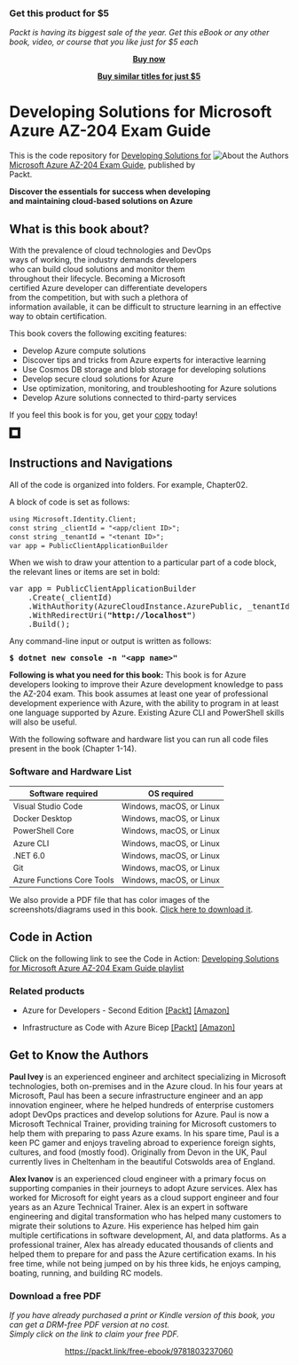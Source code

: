 
### Get this product for $5

<i>Packt is having its biggest sale of the year. Get this eBook or any other book, video, or course that you like just for $5 each</i>


<b><p align='center'>[Buy now](https://packt.link/9781803237060)</p></b>


<b><p align='center'>[Buy similar titles for just $5](https://subscription.packtpub.com/search)</p></b>


# Developing Solutions for Microsoft Azure AZ-204 Exam Guide

<a href="https://www.packtpub.com/product/developing-solutions-for-microsoft-azure-az-204-exam-guide/9781803237060?utm_source=github&utm_medium=repository&utm_campaign=9781803237060"><img src="https://static.packt-cdn.com/products/9781803237060/cover/smaller" alt="About the Authors" height="256px" align="right"></a>

This is the code repository for [Developing Solutions for Microsoft Azure AZ-204 Exam Guide](https://www.packtpub.com/product/developing-solutions-for-microsoft-azure-az-204-exam-guide/9781803237060?utm_source=github&utm_medium=repository&utm_campaign=9781803237060), published by Packt.

**Discover the essentials for success when developing and maintaining cloud-based solutions on Azure**

## What is this book about?
With the prevalence of cloud technologies and DevOps ways of working, the industry demands developers who can build cloud solutions and monitor them throughout their lifecycle. Becoming a Microsoft certified Azure developer can differentiate developers from the competition, but with such a plethora of information available, it can be difficult to structure learning in an effective way to obtain certification. 

This book covers the following exciting features:
* Develop Azure compute solutions
* Discover tips and tricks from Azure experts for interactive learning
* Use Cosmos DB storage and blob storage for developing solutions
* Develop secure cloud solutions for Azure
* Use optimization, monitoring, and troubleshooting for Azure solutions
* Develop Azure solutions connected to third-party services

If you feel this book is for you, get your [copy](https://www.amazon.com/dp/1803237066) today!

<a href="https://www.packtpub.com/?utm_source=github&utm_medium=banner&utm_campaign=GitHubBanner"><img src="https://raw.githubusercontent.com/PacktPublishing/GitHub/master/GitHub.png" 
alt="https://www.packtpub.com/" border="5" /></a>

## Instructions and Navigations
All of the code is organized into folders. For example, Chapter02.

A block of code is set as follows:
```
using Microsoft.Identity.Client;
const string _clientId = "<app/client ID>";
const string _tenantId = "<tenant ID>";
var app = PublicClientApplicationBuilder
```
When we wish to draw your attention to a particular part of a code block, the relevant lines or items are set in bold:
<pre>var app = PublicClientApplicationBuilder
    .Create(_clientId)
    .WithAuthority(AzureCloudInstance.AzurePublic, _tenantId)
    .WithRedirectUri(<b>"http://localhost"</b>)
    .Build();</pre>

Any command-line input or output is written as follows:
<pre><b>$ dotnet new console -n "&lt;app name&gt;"</b></pre>


**Following is what you need for this book:**
This book is for Azure developers looking to improve their Azure development knowledge to pass the AZ-204 exam. This book assumes at least one year of professional development experience with Azure, with the ability to program in at least one language supported by Azure. Existing Azure CLI and PowerShell skills will also be useful.

With the following software and hardware list you can run all code files present in the book (Chapter 1-14).
### Software and Hardware List
| Software required | OS required |
| ------------------------------------ | ----------------------------------- |
| Visual Studio Code | Windows, macOS, or Linux |
| Docker Desktop | Windows, macOS, or Linux |
| PowerShell Core | Windows, macOS, or Linux |
| Azure CLI | Windows, macOS, or Linux |
| .NET 6.0 | Windows, macOS, or Linux |
| Git | Windows, macOS, or Linux |
| Azure Functions Core Tools | Windows, macOS, or Linux |

We also provide a PDF file that has color images of the screenshots/diagrams used in this book. [Click here to download it](https://packt.link/1TGWe).

## Code in Action

Click on the following link to see the Code in Action:
[Developing Solutions for Microsoft Azure AZ-204 Exam Guide playlist](https://bit.ly/3LtUSAp)


### Related products
* Azure for Developers - Second Edition [[Packt]](https://www.packtpub.com/product/azure-for-developers/9781803240091?utm_source=github&utm_medium=repository&utm_campaign=9781803240091) [[Amazon]](https://www.amazon.com/dp/1803240091)

* Infrastructure as Code with Azure Bicep [[Packt]](https://www.packtpub.com/product/infrastructure-as-code-with-azure-bicep/9781801813747?utm_source=github&utm_medium=repository&utm_campaign=9781801813747) [[Amazon]](https://www.amazon.com/dp/1801813744)

## Get to Know the Authors
**Paul Ivey**
is an experienced engineer and architect specializing in Microsoft technologies, both on-premises and in the Azure cloud.
In his four years at Microsoft, Paul has been a secure infrastructure engineer and an app innovation engineer, where he helped hundreds of enterprise customers adopt DevOps practices and develop solutions for Azure.
Paul is now a Microsoft Technical Trainer, providing training for Microsoft customers to help them with preparing to pass Azure exams.
In his spare time, Paul is a keen PC gamer and enjoys traveling abroad to experience foreign sights, cultures, and food (mostly food).
Originally from Devon in the UK, Paul currently lives in Cheltenham in the beautiful Cotswolds area of England.

**Alex Ivanov**
is an experienced cloud engineer with a primary focus on supporting companies in their journeys to adopt Azure services. Alex has worked for Microsoft for eight years as a cloud support engineer and four years as an Azure Technical Trainer.
Alex is an expert in software engineering and digital transformation who has helped many customers to migrate their solutions to Azure. His experience has helped him gain multiple certifications in software development, AI, and data platforms. As a professional trainer, Alex has already educated thousands of clients and helped them to prepare for and pass the Azure certification exams.
In his free time, while not being jumped on by his three kids, he enjoys camping, boating, running, and building RC models.
### Download a free PDF

 <i>If you have already purchased a print or Kindle version of this book, you can get a DRM-free PDF version at no cost.<br>Simply click on the link to claim your free PDF.</i>
<p align="center"> <a href="https://packt.link/free-ebook/9781803237060">https://packt.link/free-ebook/9781803237060 </a> </p>